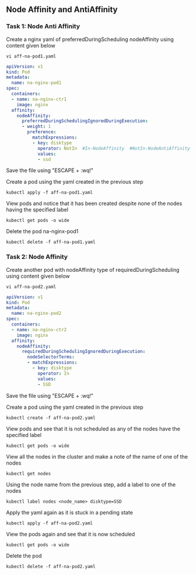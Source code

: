 ## Node Affinity and AntiAffinity

### Task 1: Node Anti Affinity
Create a nginx yaml of preferredDuringScheduling nodeAffinity using content given below
```
vi aff-na-pod1.yaml
```
```yaml
apiVersion: v1
kind: Pod
metadata:
  name: na-nginx-pod1
spec:
  containers:
  - name: na-nginx-ctr1
    image: nginx
  affinity:
    nodeAffinity:
      preferredDuringSchedulingIgnoredDuringExecution:
      - weight: 1
        preference:
          matchExpressions:
          - key: disktype
            operator: NotIn  #In-NodeAffinity  #NotIn-NodeAntiAffinity
            values:
            - ssd
```
Save the file using "ESCAPE + :wq!"

Create a pod using the yaml created in the previous step
```
kubectl apply -f aff-na-pod1.yaml
```
View pods and notice that it has been created despite none of the nodes having the specified label
```
kubectl get pods -o wide
``` 
Delete the pod na-nginx-pod1
```
kubectl delete -f aff-na-pod1.yaml
```

### Task 2: Node Affinity 
Create another pod with nodeAffinity type of requiredDuringScheduling using content given below
```
vi aff-na-pod2.yaml
```
```yaml
apiVersion: v1
kind: Pod
metadata:
  name: na-nginx-pod2
spec:
  containers:
  - name: na-nginx-ctr2
    image: nginx
  affinity:
    nodeAffinity:
      requiredDuringSchedulingIgnoredDuringExecution:
        nodeSelectorTerms:
        - matchExpressions:
          - key: disktype
            operator: In
            values:
            - SSD
```
Save the file using "ESCAPE + :wq!"

Create a pod using the yaml created in the previous step
```
kubectl create -f aff-na-pod2.yaml
```
View pods and see that it is not scheduled as any of the nodes have the specified label
```
kubectl get pods -o wide
```
View all the nodes in the cluster and make a note of the name of one of the nodes
```
kubectl get nodes
```
Using the node name from the previous step, add a label to one of the nodes
```
kubectl label nodes <node_name> disktype=SSD
```
Apply the yaml again as it is stuck in a pending state
```
kubectl apply -f aff-na-pod2.yaml
```
View the pods again and see that it is now scheduled
```
kubectl get pods -o wide
```
Delete the pod
```
kubectl delete -f aff-na-pod2.yaml
```

